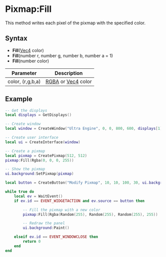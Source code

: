 # Pixmap:Fill

This method writes each pixel of the pixmap with the specified color.

## Syntax

- **Fill**([Vec4](Vec4) color)
- **Fill**(number r, number g, number b, number a = 1)
- **Fill**(number color)

| Parameter | Description |
|---|---|
| color, (r,g,b,a) | [RGBA](Rgba.md) or [Vec4](Vec4) color |

## Example

```lua
-- Get the displays
local displays = GetDisplays()

-- Create window
local window = CreateWindow("Ultra Engine", 0, 0, 800, 600, displays[1])

-- Create user interface
local ui = CreateInterface(window)

-- Create a pixmap
local pixmap = CreatePixmap(512, 512)
pixmap:Fill(Rgba(0, 0, 0, 255))

-- Show the pixmap
ui.background:SetPixmap(pixmap)

local button = CreateButton("Modify Pixmap", 10, 10, 100, 30, ui.background)

while true do
    local ev = WaitEvent()
    if ev.id == EVENT_WIDGETACTION and ev.source == button then

        -- Fill the pixmap with a new color
        pixmap:Fill(Rgba(Random(255), Random(255), Random(255), 255))

        -- Redraw the panel
        ui.background:Paint()

    elseif ev.id == EVENT_WINDOWCLOSE then
        return 0
    end
end
```
